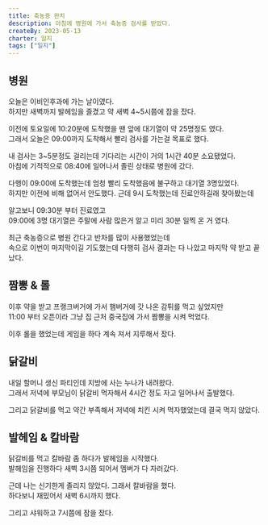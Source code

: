 ```yaml
---
title: 축농증 완치
description: 아침에 병원에 가서 축농증 검사를 받았다.
createBy: 2023-05-13
charter: 일지
tags: ["일지"]
---
```


## 병원

오늘은 이비인후과에 가는 날이였다.  
하지만 새벽까지 발헤임을 즐겼고 약 새벽 4~5시쯤에 잠을 잤다.

이전에 토요일에 10:20분에 도착했을 땐 앞에 대기열이 약 25명정도 였다.  
그래서 오늘은 09:00까지 도착해서 빨리 검사를 가는걸 목표로 했다.

내 검사는 3~5분정도 걸리는데 기다리는 시간이 거의 1시간 40분 소요됐었다.  
아침에 기적적으로 08:40에 일어나서 졸린 상태로 병원에 갔다.

다행이 09:00에 도착했는데 엄청 빨리 도착했음에 불구하고 대기열 3명있었다.  
하지만 이전에 비해 없어서 안도했다. 근데 9시 도착했는데 진료안하길래 찾아봤는데

알고보니 09:30분 부터 진료였고  
09:00에 3명 대기열은 주말에 사람 많은거 알고 미리 30분 일찍 온 거 였다.

최근 축농증으로 병원 간다고 반차를 많이 사용했었는데  
속으로 이번이 마지막이길 기도했는데 다행히 검사 결과는 다 나았고 마지막 약 받고 끝났다.

## 짬뽕 & 롤

이후 약을 받고 프랭크버거에 가서 햄버거에 갓 나온 감튀를 먹고 싶었지만  
11:00 부터 오픈이라 그냥 집 근처 중국집에 가서 짬뽕을 시켜 먹었다.

이후 롤을 했었는데 게임을 하다 계속 져서 지루해서 잤다.

## 닭갈비

내일 할머니 생신 파티인데 지방에 사는 누나가 내려왔다.  
그래서 저녁에 부모님이 닭갈비 먹자해서 4시간 정도 자고 일어나서 출발했다.

그리고 닭갈비를 먹고 약간 부족해서 저녁에 치킨 시켜 먹자했었는데 결국 먹지 않았다.

## 발헤임 & 칼바람

닭갈비를 먹고 칼바람 좀 하다가 발헤임을 시작했다.  
발헤임을 진행하다 새벽 3시쯤 되어서 멤버가 다 자러갔다.

근데 나는 신기한게 졸리지 않았다. 그래서 칼바람을 했다.  
하다보니 재밌어서 새벽 6시까지 했다.

그리고 샤워하고 7시쯤에 잠을 잤다.
